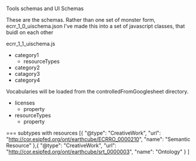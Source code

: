 Tools schemas and UI Schemas

These are the schemas.
Rather than one set of monster form, ecrr_1_0_uischema.json
I've made this into a set of javascript classes, that buidl on each other

ecrr_1_1_uischema.js
* category1
   * resourceTypes
* category2
* catagory3
* category4

Vocabularies will be loaded from the controlledFromGooglesheet directory.

* licenses 
  * property
* resourceTypes
  * property 

=== subtypes with resources
[{
"@type": "CreativeWork",
"url": "http://cor.esipfed.org/ont/earthcube/ECRRO_0000210",
"name": "Semantic Resource"
},{
"@type": "CreativeWork",
"url": "http://cor.esipfed.org/ont/earthcube/srt_0000003",
"name": "Ontology"
}
]
